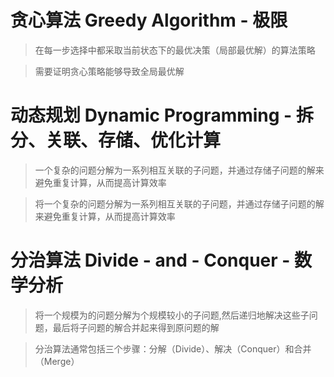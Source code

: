 # 贪心算法 Greedy Algorithm - 极限

> 在每一步选择中都采取当前状态下的最优决策（局部最优解）的算法策略

> 需要证明贪心策略能够导致全局最优解

# 动态规划 Dynamic Programming - 拆分、关联、存储、优化计算

> 一个复杂的问题分解为一系列相互关联的子问题，并通过存储子问题的解来避免重复计算，从而提高计算效率

> 将一个复杂的问题分解为一系列相互关联的子问题，并通过存储子问题的解来避免重复计算，从而提高计算效率

# 分治算法 Divide - and - Conquer - 数学分析

> 将一个规模为的问题分解为个规模较小的子问题,然后递归地解决这些子问题，最后将子问题的解合并起来得到原问题的解

> 分治算法通常包括三个步骤：分解（Divide）、解决（Conquer）和合并（Merge）
